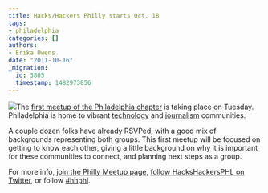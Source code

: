 ```yaml
---
title: Hacks/Hackers Philly starts Oct. 18
tags:
- philadelphia
categories: []
authors:
- Erika Owens
date: "2011-10-16"
_migration:
  id: 3805
  timestamp: 1482973856
---
```


![][1]The [first meetup of the Philadelphia chapter][2] is taking place on Tuesday. Philadelphia is home to vibrant [technology][3] and [journalism][4] communities.

A couple dozen folks have already RSVPed, with a good mix of backgrounds representing both groups. This first meetup will be focused on getting to know each other, giving a little background on why it is important for these communities to connect, and planning next steps as a group.

For more info, [join the Philly Meetup page][5], [follow HacksHackersPHL on Twitter][6], or follow [#hhphl][7].

 [1]: /content-images/blog/2011/04/philadelphia.gif
 [2]: http://www.meetup.com/HacksHackersPhilly/events/34955492/
 [3]: http://technicallyphill.com
 [4]: http://www.j-lab.org/publications/exploring-a-networked-journalism-collaborative-in-philadelphia
 [5]: http://www.meetup.com/HacksHackersPhilly/
 [6]: http://twitter.com/HacksHackersPHL
 [7]: https://twitter.com/#!/search/%23hhphl